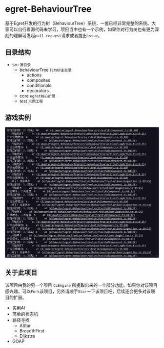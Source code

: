 # egret-BehaviourTree
基于Egret开发的行为树（BehaviourTree）系统，一套已经非常完整的系统。大家可以自行看源代码来学习，项目当中也有一个示例，如果你对行为树也有更为深刻的理解可发起`pull request`请求或者提出`issue`。

## 目录结构

- src `源目录`
  - behaviourTree   `行为树主目录`
    - actions
    - composites
    - conditionals
    - decorators
  - core    `egret核心扩展`
  - test    `示例工程`

## 游戏实例

![](sceenshot/sample.png)

## 关于此项目

该项目由我的另一个项目 `CLEngine` 所提取出来的一个部分功能。如果你对该项目感兴趣，可以`Fork`该项目，另外请顺手`Star`一下该项目吧，后续还会更多对该项目的扩展。

- 实用AI
- 简单的状态机
- 路径寻找
  - AStar
  - BreadthFirst
  - Dijkstra
- GOAP
